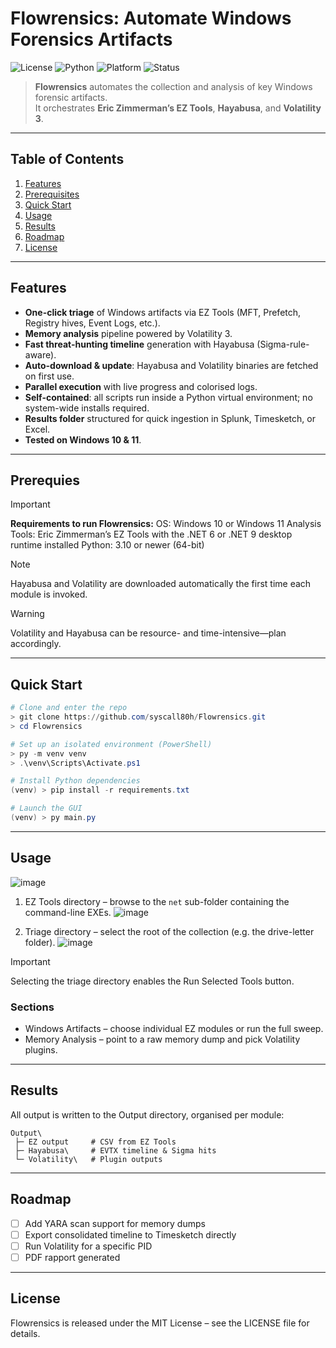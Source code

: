 # Flowrensics: Automate Windows Forensics Artifacts

![License](https://img.shields.io/github/license/syscall80h/Flowrensics)
![Python](https://img.shields.io/badge/python-3.10%2B-80ffd8)
![Platform](https://img.shields.io/badge/platform-Windows%2010%2F11-99a5ff)
![Status](https://img.shields.io/badge/version-1.0.0-d1c2ff)

> **Flowrensics** automates the collection and analysis of key Windows forensic artifacts.  
> It orchestrates **Eric Zimmerman’s EZ Tools**, **Hayabusa**, and **Volatility 3**.

---

## Table of Contents
1. [Features](#features)  
2. [Prerequisites](#prerequisites)
3. [Quick Start](#quick-start)  
4. [Usage](#usage)  
5. [Results](#results)  
6. [Roadmap](#roadmap)   
7. [License](#license) 

---

## Features
- **One-click triage** of Windows artifacts via EZ Tools (MFT, Prefetch, Registry hives, Event Logs, etc.).  
- **Memory analysis** pipeline powered by Volatility 3.  
- **Fast threat-hunting timeline** generation with Hayabusa (Sigma-rule-aware).  
- **Auto-download & update**: Hayabusa and Volatility binaries are fetched on first use.  
- **Parallel execution** with live progress and colorised logs.  
- **Self-contained**: all scripts run inside a Python virtual environment; no system-wide installs required.  
- **Results folder** structured for quick ingestion in Splunk, Timesketch, or Excel.  
- **Tested on Windows 10 & 11**.  

---

## Prerequies
> [!IMPORTANT]
> **Requirements to run Flowrensics:**
> OS: Windows 10 or Windows 11
> Analysis Tools: Eric Zimmerman’s EZ Tools with the .NET 6 or .NET 9 desktop runtime installed
> Python: 3.10 or newer (64-bit)

> [!NOTE]
> Hayabusa and Volatility are downloaded automatically the first time each module is invoked.

> [!WARNING]
> Volatility and Hayabusa can be resource- and time-intensive—plan accordingly.

---

## Quick Start
```powershell
# Clone and enter the repo
> git clone https://github.com/syscall80h/Flowrensics.git
> cd Flowrensics

# Set up an isolated environment (PowerShell)
> py -m venv venv
> .\venv\Scripts\Activate.ps1

# Install Python dependencies
(venv) > pip install -r requirements.txt

# Launch the GUI
(venv) > py main.py
```
---
## Usage
![image](https://github.com/user-attachments/assets/93ef8839-7d9c-4ebc-ab8a-20db2d094bf7)

1. EZ Tools directory – browse to the ```net``` sub-folder containing the command-line EXEs.
![image](https://github.com/user-attachments/assets/1796a2b5-3d7d-4aef-b041-401ee632c97f)

2. Triage directory – select the root of the collection (e.g. the drive-letter folder).
![image](https://github.com/user-attachments/assets/317426a6-86fa-45ad-999e-2b4c5a9b875a)


> [!IMPORTANT]
> Selecting the triage directory enables the Run Selected Tools button.

### Sections
- Windows Artifacts – choose individual EZ modules or run the full sweep.
- Memory Analysis – point to a raw memory dump and pick Volatility plugins.

---

## Results
All output is written to the Output directory, organised per module:
```
Output\
 ├─ EZ output     # CSV from EZ Tools
 ├─ Hayabusa\     # EVTX timeline & Sigma hits
 └─ Volatility\   # Plugin outputs
```
---

## Roadmap
- [ ] Add YARA scan support for memory dumps  
- [ ] Export consolidated timeline to Timesketch directly
- [ ] Run Volatility for a specific PID
- [ ] PDF rapport generated

---

## License
Flowrensics is released under the MIT License – see the LICENSE file for details.
